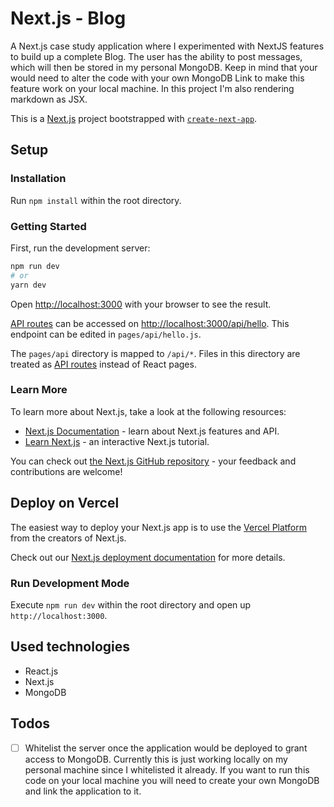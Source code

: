 

# Next.js - Blog
A Next.js case study application where I experimented with NextJS features to build up a complete Blog.
The user has the ability to post messages, which will then be stored in my personal MongoDB. Keep in mind that your would need to alter the code with your own MongoDB Link to make this feature work on your local machine. In this project I'm also rendering markdown as JSX.

This is a [Next.js](https://nextjs.org/) project bootstrapped with [`create-next-app`](https://github.com/vercel/next.js/tree/canary/packages/create-next-app).

## Setup
### Installation
Run `npm install` within the root directory.

### Getting Started

First, run the development server:

```bash
npm run dev
# or
yarn dev
```

Open [http://localhost:3000](http://localhost:3000) with your browser to see the result.

[API routes](https://nextjs.org/docs/api-routes/introduction) can be accessed on [http://localhost:3000/api/hello](http://localhost:3000/api/hello). This endpoint can be edited in `pages/api/hello.js`.

The `pages/api` directory is mapped to `/api/*`. Files in this directory are treated as [API routes](https://nextjs.org/docs/api-routes/introduction) instead of React pages.

### Learn More

To learn more about Next.js, take a look at the following resources:

- [Next.js Documentation](https://nextjs.org/docs) - learn about Next.js features and API.
- [Learn Next.js](https://nextjs.org/learn) - an interactive Next.js tutorial.

You can check out [the Next.js GitHub repository](https://github.com/vercel/next.js/) - your feedback and contributions are welcome!

## Deploy on Vercel

The easiest way to deploy your Next.js app is to use the [Vercel Platform](https://vercel.com/new?utm_medium=default-template&filter=next.js&utm_source=create-next-app&utm_campaign=create-next-app-readme) from the creators of Next.js.

Check out our [Next.js deployment documentation](https://nextjs.org/docs/deployment) for more details.

### Run Development Mode
Execute `npm run dev` within the root directory and open up `http://localhost:3000`.

## Used technologies
- React.js
- Next.js
- MongoDB

## Todos
- [ ] Whitelist the server once the application would be deployed to grant access to MongoDB. Currently this is just working locally on my personal machine since I whitelisted it already. If you want to run this code on your local machine you will need to create your own MongoDB and link the application to it.
